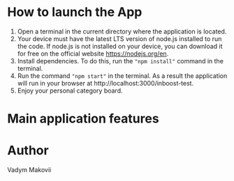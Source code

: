 # How to launch the App

1. Open a terminal in the current directory where the application is located.
2. Your device must have the latest LTS version of node.js installed to run the
   code. If node.js is not installed on your device, you can download it for
   free on the official website https://nodejs.org/en.
3. Install dependencies. To do this, run the `"npm install"` command in the
   terminal.
4. Run the command `"npm start"` in the terminal. As a result the application
   will run in your browser at http://localhost:3000/inboost-test.
5. Enjoy your personal category board.

# Main application features

# Author

Vadym Makovii
